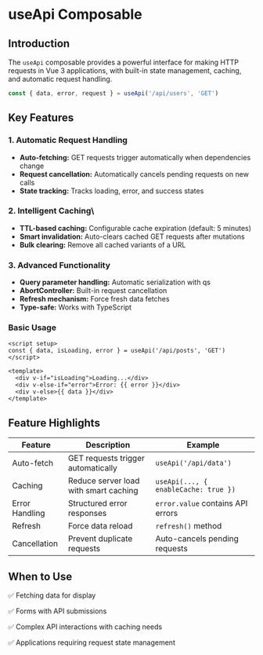 # useApi Composable

## Introduction

The `useApi` composable provides a powerful interface for making HTTP requests in Vue 3 applications, with built-in state management, caching, and automatic request handling.

```js
const { data, error, request } = useApi('/api/users', 'GET')
```

## Key Features

### 1. Automatic Request Handling

- **Auto-fetching:** GET requests trigger automatically when dependencies change
- **Request cancellation:** Automatically cancels pending requests on new calls
- **State tracking:** Tracks loading, error, and success states

### 2. Intelligent Caching\

- **TTL-based caching:** Configurable cache expiration (default: 5 minutes)
- **Smart invalidation:** Auto-clears cached GET requests after mutations
- **Bulk clearing:** Remove all cached variants of a URL

### 3. Advanced Functionality

- **Query parameter handling:** Automatic serialization with qs
- **AbortController:** Built-in request cancellation
- **Refresh mechanism:** Force fresh data fetches
- **Type-safe:** Works with TypeScript

### Basic Usage

```vue
<script setup>
const { data, isLoading, error } = useApi('/api/posts', 'GET')
</script>

<template>
  <div v-if="isLoading">Loading...</div>
  <div v-else-if="error">Error: {{ error }}</div>
  <div v-else>{{ data }}</div>
</template>
```

## Feature Highlights

| Feature        | Description                           | Example                              |
| -------------- | ------------------------------------- | ------------------------------------ |
| Auto-fetch     | GET requests trigger automatically    | `useApi('/api/data')`                |
| Caching        | Reduce server load with smart caching | `useApi(..., { enableCache: true })` |
| Error Handling | Structured error responses            | `error.value` contains API errors    |
| Refresh        | Force data reload                     | `refresh()` method                   |
| Cancellation   | Prevent duplicate requests            | Auto-cancels pending requests        |

## When to Use

✅ Fetching data for display

✅ Forms with API submissions

✅ Complex API interactions with caching needs

✅ Applications requiring request state management
